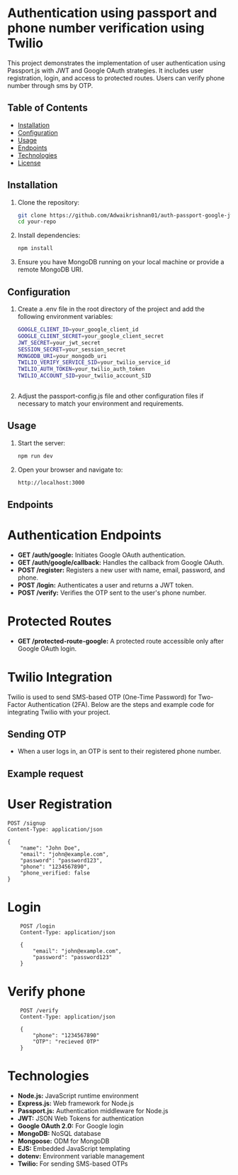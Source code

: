 
# Authentication using passport and phone number verification using Twilio

This project demonstrates the implementation of user authentication using Passport.js with JWT and Google OAuth strategies. It includes user registration, login, and access to protected routes. Users can verify phone number through sms by OTP.

## Table of Contents

- [Installation](#installation)
- [Configuration](#configuration)
- [Usage](#usage)
- [Endpoints](#endpoints)
- [Technologies](#technologies)
- [License](#license)

## Installation

1. Clone the repository:
   ```sh
   git clone https://github.com/Adwaikrishnan01/auth-passport-google-jwt-twilio-.git
   cd your-repo

2. Install dependencies:    
   ```sh
   npm install

3. Ensure you have MongoDB running on your local machine or provide a remote MongoDB URI.




## Configuration

1. Create a .env file in the root directory of the project and add the following environment variables:

    ```sh  
    GOOGLE_CLIENT_ID=your_google_client_id
    GOOGLE_CLIENT_SECRET=your_google_client_secret
    JWT_SECRET=your_jwt_secret
    SESSION_SECRET=your_session_secret
    MONGODB_URI=your_mongodb_uri
    TWILIO_VERIFY_SERVICE_SID=your_twilio_service_id
    TWILIO_AUTH_TOKEN=your_twilio_auth_token
    TWILIO_ACCOUNT_SID=your_twilio_account_SID
  
2. Adjust the passport-config.js file and other configuration files if necessary to match your environment and requirements.
## Usage 
 1. Start the server:

    ```sh
    npm run dev
 2. Open your browser and navigate to:
      ```sh
      http://localhost:3000

## Endpoints
# Authentication Endpoints
- **GET /auth/google:** Initiates Google OAuth authentication.
- **GET /auth/google/callback:** Handles the callback from Google OAuth.
- **POST /register:** Registers a new user with name, email, password, and phone.
- **POST /login:** Authenticates a user and returns a JWT token.
- **POST /verify:** Verifies the OTP sent to the user's phone number.

# Protected Routes
- **GET /protected-route-google:** A protected route accessible only after Google OAuth login.

# Twilio Integration
Twilio is used to send SMS-based OTP (One-Time Password) for Two-Factor Authentication (2FA). Below are the steps and example code for integrating Twilio with your project.

## Sending OTP
- When a user logs in, an OTP is sent to their registered phone number.



## Example request
# User Registration
    
    POST /signup
    Content-Type: application/json

    {
        "name": "John Doe",
        "email": "john@example.com",
        "password": "password123",
        "phone": "1234567890",
        "phone_verified: false
    }

# Login
        POST /login
        Content-Type: application/json

        {
            "email": "john@example.com",
            "password": "password123"
        }

# Verify phone

        POST /verify
        Content-Type: application/json

        {
            "phone": "1234567890"
            "OTP": "recieved OTP"
        }



# Technologies
- **Node.js:** JavaScript runtime environment
- **Express.js:** Web framework for Node.js
- **Passport.js:** Authentication middleware for Node.js
- **JWT:** JSON Web Tokens for authentication
- **Google OAuth 2.0:** For Google login
- **MongoDB:** NoSQL database
- **Mongoose:** ODM for MongoDB
- **EJS:** Embedded JavaScript templating
- **dotenv:** Environment variable management
- **Twilio:** For sending SMS-based OTPs
